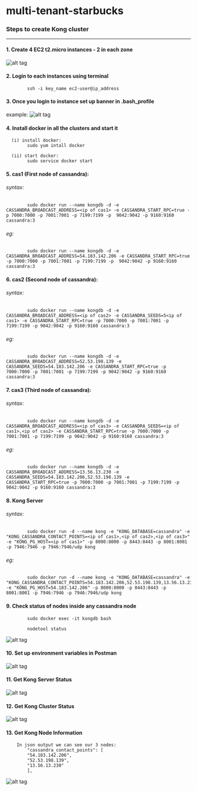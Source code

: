 # multi-tenant-starbucks

### Steps to create Kong cluster
***

#### 1. Create 4 EC2 t2.micro instances - 2 in each zone
    
![alt tag](https://github.com/azhadm/multi-tenant-starbucks/blob/master/Prachi.Kong/Step1proj.png)

#### 2. Login to each instances using terminal
            ssh -i key_name ec2-user@ip_address

#### 3. Once you login to instance set up banner in .bash_profile
example:
![alt tag](https://github.com/azhadm/multi-tenant-starbucks/blob/master/Prachi.Kong/proj:%20banner.png)


#### 4. Install docker in all the clusters and start it
      (i) install docker:
            sudo yum intall docker
      
      (ii) start docker:
            sudo service docker start  
      
#### 5. cas1 (First node of cassandra):

######      syntax:
            sudo docker run --name kongdb -d -e CASSANDRA_BROADCAST_ADDRESS=<ip of cas1> -e CASSANDRA_START_RPC=true -p 7000:7000 -p 7001:7001 -p 7199:7199 -p  9042:9042 -p 9160:9160 cassandra:3


######      eg: 
            sudo docker run --name kongdb -d -e CASSANDRA_BROADCAST_ADDRESS=54.183.142.206 -e CASSANDRA_START_RPC=true -p 7000:7000 -p 7001:7001 -p 7199:7199 -p  9042:9042 -p 9160:9160 cassandra:3

#### 6. cas2 (Second node of cassandra):

######      syntax:
            sudo docker run --name kongdb -d -e CASSANDRA_BROADCAST_ADDRESS=<ip of cas2> -e CASSANDRA_SEEDS=5<ip of cas1> -e CASSANDRA_START_RPC=true -p 7000:7000 -p 7001:7001 -p 7199:7199 -p 9042:9042 -p 9160:9160 cassandra:3


######      eg:
            sudo docker run --name kongdb -d -e CASSANDRA_BROADCAST_ADDRESS=52.53.198.139 -e CASSANDRA_SEEDS=54.183.142.206 -e CASSANDRA_START_RPC=true -p 7000:7000 -p 7001:7001 -p 7199:7199 -p 9042:9042 -p 9160:9160 cassandra:3

#### 7. cas3 (Third node of cassandra):

######      syntax:
            sudo docker run --name kongdb -d -e CASSANDRA_BROADCAST_ADDRESS=<ip of cas3> -e CASSANDRA_SEEDS=<ip of cas1>,<ip of cas2> -e CASSANDRA_START_RPC=true -p 7000:7000 -p 7001:7001 -p 7199:7199 -p 9042:9042 -p 9160:9160 cassandra:3


######      eg:
            sudo docker run --name kongdb -d -e CASSANDRA_BROADCAST_ADDRESS=13.56.13.230 -e CASSANDRA_SEEDS=54.183.142.206,52.53.198.139 -e CASSANDRA_START_RPC=true -p 7000:7000 -p 7001:7001 -p 7199:7199 -p 9042:9042 -p 9160:9160 cassandra:3

#### 8. Kong Server

######      syntax:
            sudo docker run -d --name kong -e "KONG_DATABASE=cassandra" -e "KONG_CASSANDRA_CONTACT_POINTS=<ip of cas1>,<ip of cas2>,<ip of cas3>" -e "KONG_PG_HOST=<ip of cas1>" -p 8000:8000 -p 8443:8443 -p 8001:8001 -p 7946:7946 -p 7946:7946/udp kong 


######      eg:
            sudo docker run -d --name kong -e "KONG_DATABASE=cassandra" -e "KONG_CASSANDRA_CONTACT_POINTS=54.183.142.206,52.53.198.139,13.56.13.230" -e "KONG_PG_HOST=54.183.142.206" -p 8000:8000 -p 8443:8443 -p 8001:8001 -p 7946:7946 -p 7946:7946/udp kong

#### 9. Check status of nodes inside any cassandra node
            sudo docker exec -it kongdb bash
            
            nodetool status
![alt tag](https://github.com/azhadm/multi-tenant-starbucks/blob/master/Prachi.Kong/proj:nodestatus.png)

#### 10. Set up environment variables in Postman

![alt tag](https://github.com/azhadm/multi-tenant-starbucks/blob/master/Prachi.Kong/proj:postman1.png)

#### 11. Get Kong Server Status

![alt tag](https://github.com/azhadm/multi-tenant-starbucks/blob/master/Prachi.Kong/proj:kongServerStatus.png)

#### 12. Get Kong Cluster Status

![alt tag](https://github.com/azhadm/multi-tenant-starbucks/blob/master/Prachi.Kong/proj:kongClusterStatus.png)

#### 13. Get Kong Node Information

        In json output we can see our 3 nodes:
            "cassandra_contact_points": [
            "54.183.142.206",
            "52.53.198.139",
            "13.56.13.230"
            ],

![alt tag](https://github.com/azhadm/multi-tenant-starbucks/blob/master/Prachi.Kong/proj:KongNodeInfo.png)
